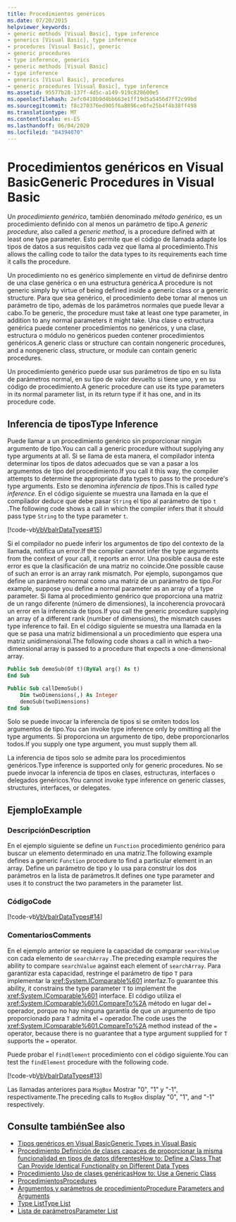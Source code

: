 ```yaml
---
title: Procedimientos genéricos
ms.date: 07/20/2015
helpviewer_keywords:
- generic methods [Visual Basic], type inference
- generics [Visual Basic], type inference
- procedures [Visual Basic], generic
- generic procedures
- type inference, generics
- generic methods [Visual Basic]
- type inference
- generics [Visual Basic], procedures
- generic procedures [Visual Basic], type inference
ms.assetid: 95577b28-137f-4d5c-a149-919c828600e5
ms.openlocfilehash: 2efc0410b9d4bb663e1ff19d5a5456d7ff2c99bd
ms.sourcegitcommit: f8c270376ed905f6a8896ce0fe25b4f4b38ff498
ms.translationtype: MT
ms.contentlocale: es-ES
ms.lasthandoff: 06/04/2020
ms.locfileid: "84394070"
---
```

# <a name="generic-procedures-in-visual-basic"></a><span data-ttu-id="8b4a7-102">Procedimientos genéricos en Visual Basic</span><span class="sxs-lookup"><span data-stu-id="8b4a7-102">Generic Procedures in Visual Basic</span></span>
<span data-ttu-id="8b4a7-103">Un *procedimiento genérico*, también denominado *método genérico*, es un procedimiento definido con al menos un parámetro de tipo.</span><span class="sxs-lookup"><span data-stu-id="8b4a7-103">A *generic procedure*, also called a *generic method*, is a procedure defined with at least one type parameter.</span></span> <span data-ttu-id="8b4a7-104">Esto permite que el código de llamada adapte los tipos de datos a sus requisitos cada vez que llama al procedimiento.</span><span class="sxs-lookup"><span data-stu-id="8b4a7-104">This allows the calling code to tailor the data types to its requirements each time it calls the procedure.</span></span>  
  
 <span data-ttu-id="8b4a7-105">Un procedimiento no es genérico simplemente en virtud de definirse dentro de una clase genérica o en una estructura genérica.</span><span class="sxs-lookup"><span data-stu-id="8b4a7-105">A procedure is not generic simply by virtue of being defined inside a generic class or a generic structure.</span></span> <span data-ttu-id="8b4a7-106">Para que sea genérico, el procedimiento debe tomar al menos un parámetro de tipo, además de los parámetros normales que puede llevar a cabo.</span><span class="sxs-lookup"><span data-stu-id="8b4a7-106">To be generic, the procedure must take at least one type parameter, in addition to any normal parameters it might take.</span></span> <span data-ttu-id="8b4a7-107">Una clase o estructura genérica puede contener procedimientos no genéricos, y una clase, estructura o módulo no genéricos pueden contener procedimientos genéricos.</span><span class="sxs-lookup"><span data-stu-id="8b4a7-107">A generic class or structure can contain nongeneric procedures, and a nongeneric class, structure, or module can contain generic procedures.</span></span>  
  
 <span data-ttu-id="8b4a7-108">Un procedimiento genérico puede usar sus parámetros de tipo en su lista de parámetros normal, en su tipo de valor devuelto si tiene uno, y en su código de procedimiento.</span><span class="sxs-lookup"><span data-stu-id="8b4a7-108">A generic procedure can use its type parameters in its normal parameter list, in its return type if it has one, and in its procedure code.</span></span>  
  
## <a name="type-inference"></a><span data-ttu-id="8b4a7-109">Inferencia de tipos</span><span class="sxs-lookup"><span data-stu-id="8b4a7-109">Type Inference</span></span>  
 <span data-ttu-id="8b4a7-110">Puede llamar a un procedimiento genérico sin proporcionar ningún argumento de tipo.</span><span class="sxs-lookup"><span data-stu-id="8b4a7-110">You can call a generic procedure without supplying any type arguments at all.</span></span> <span data-ttu-id="8b4a7-111">Si se llama de esta manera, el compilador intenta determinar los tipos de datos adecuados que se van a pasar a los argumentos de tipo del procedimiento.</span><span class="sxs-lookup"><span data-stu-id="8b4a7-111">If you call it this way, the compiler attempts to determine the appropriate data types to pass to the procedure's type arguments.</span></span> <span data-ttu-id="8b4a7-112">Esto se denomina *inferencia de tipos*.</span><span class="sxs-lookup"><span data-stu-id="8b4a7-112">This is called *type inference*.</span></span> <span data-ttu-id="8b4a7-113">En el código siguiente se muestra una llamada en la que el compilador deduce que debe pasar `String` el tipo al parámetro de tipo `t` .</span><span class="sxs-lookup"><span data-stu-id="8b4a7-113">The following code shows a call in which the compiler infers that it should pass type `String` to the type parameter `t`.</span></span>  
  
 [!code-vb[VbVbalrDataTypes#15](~/samples/snippets/visualbasic/VS_Snippets_VBCSharp/VbVbalrDataTypes/VB/Class1.vb#15)]  
  
 <span data-ttu-id="8b4a7-114">Si el compilador no puede inferir los argumentos de tipo del contexto de la llamada, notifica un error.</span><span class="sxs-lookup"><span data-stu-id="8b4a7-114">If the compiler cannot infer the type arguments from the context of your call, it reports an error.</span></span> <span data-ttu-id="8b4a7-115">Una posible causa de este error es que la clasificación de una matriz no coincide.</span><span class="sxs-lookup"><span data-stu-id="8b4a7-115">One possible cause of such an error is an array rank mismatch.</span></span> <span data-ttu-id="8b4a7-116">Por ejemplo, supongamos que define un parámetro normal como una matriz de un parámetro de tipo.</span><span class="sxs-lookup"><span data-stu-id="8b4a7-116">For example, suppose you define a normal parameter as an array of a type parameter.</span></span> <span data-ttu-id="8b4a7-117">Si llama al procedimiento genérico que proporciona una matriz de un rango diferente (número de dimensiones), la incoherencia provocará un error en la inferencia de tipos.</span><span class="sxs-lookup"><span data-stu-id="8b4a7-117">If you call the generic procedure supplying an array of a different rank (number of dimensions), the mismatch causes type inference to fail.</span></span> <span data-ttu-id="8b4a7-118">En el código siguiente se muestra una llamada en la que se pasa una matriz bidimensional a un procedimiento que espera una matriz unidimensional.</span><span class="sxs-lookup"><span data-stu-id="8b4a7-118">The following code shows a call in which a two-dimensional array is passed to a procedure that expects a one-dimensional array.</span></span>  
  
```vb  
Public Sub demoSub(Of t)(ByVal arg() As t)
End Sub

Public Sub callDemoSub()
    Dim twoDimensions(,) As Integer
    demoSub(twoDimensions)
End Sub
```
  
 <span data-ttu-id="8b4a7-119">Solo se puede invocar la inferencia de tipos si se omiten todos los argumentos de tipo.</span><span class="sxs-lookup"><span data-stu-id="8b4a7-119">You can invoke type inference only by omitting all the type arguments.</span></span> <span data-ttu-id="8b4a7-120">Si proporciona un argumento de tipo, debe proporcionarlos todos.</span><span class="sxs-lookup"><span data-stu-id="8b4a7-120">If you supply one type argument, you must supply them all.</span></span>  
  
 <span data-ttu-id="8b4a7-121">La inferencia de tipos solo se admite para los procedimientos genéricos.</span><span class="sxs-lookup"><span data-stu-id="8b4a7-121">Type inference is supported only for generic procedures.</span></span> <span data-ttu-id="8b4a7-122">No se puede invocar la inferencia de tipos en clases, estructuras, interfaces o delegados genéricos.</span><span class="sxs-lookup"><span data-stu-id="8b4a7-122">You cannot invoke type inference on generic classes, structures, interfaces, or delegates.</span></span>  
  
## <a name="example"></a><span data-ttu-id="8b4a7-123">Ejemplo</span><span class="sxs-lookup"><span data-stu-id="8b4a7-123">Example</span></span>  
  
### <a name="description"></a><span data-ttu-id="8b4a7-124">Descripción</span><span class="sxs-lookup"><span data-stu-id="8b4a7-124">Description</span></span>  
 <span data-ttu-id="8b4a7-125">En el ejemplo siguiente se define un `Function` procedimiento genérico para buscar un elemento determinado en una matriz.</span><span class="sxs-lookup"><span data-stu-id="8b4a7-125">The following example defines a generic `Function` procedure to find a particular element in an array.</span></span> <span data-ttu-id="8b4a7-126">Define un parámetro de tipo y lo usa para construir los dos parámetros en la lista de parámetros.</span><span class="sxs-lookup"><span data-stu-id="8b4a7-126">It defines one type parameter and uses it to construct the two parameters in the parameter list.</span></span>  
  
### <a name="code"></a><span data-ttu-id="8b4a7-127">Código</span><span class="sxs-lookup"><span data-stu-id="8b4a7-127">Code</span></span>  
 [!code-vb[VbVbalrDataTypes#14](~/samples/snippets/visualbasic/VS_Snippets_VBCSharp/VbVbalrDataTypes/VB/Class1.vb#14)]  
  
### <a name="comments"></a><span data-ttu-id="8b4a7-128">Comentarios</span><span class="sxs-lookup"><span data-stu-id="8b4a7-128">Comments</span></span>  
 <span data-ttu-id="8b4a7-129">En el ejemplo anterior se requiere la capacidad de comparar `searchValue` con cada elemento de `searchArray` .</span><span class="sxs-lookup"><span data-stu-id="8b4a7-129">The preceding example requires the ability to compare `searchValue` against each element of `searchArray`.</span></span> <span data-ttu-id="8b4a7-130">Para garantizar esta capacidad, restringe el parámetro de tipo `T` para implementar la <xref:System.IComparable%601> interfaz.</span><span class="sxs-lookup"><span data-stu-id="8b4a7-130">To guarantee this ability, it constrains the type parameter `T` to implement the <xref:System.IComparable%601> interface.</span></span> <span data-ttu-id="8b4a7-131">El código utiliza el <xref:System.IComparable%601.CompareTo%2A> método en lugar del `=` operador, porque no hay ninguna garantía de que un argumento de tipo proporcionado para `T` admita el `=` operador.</span><span class="sxs-lookup"><span data-stu-id="8b4a7-131">The code uses the <xref:System.IComparable%601.CompareTo%2A> method instead of the `=` operator, because there is no guarantee that a type argument supplied for `T` supports the `=` operator.</span></span>  
  
 <span data-ttu-id="8b4a7-132">Puede probar el `findElement` procedimiento con el código siguiente.</span><span class="sxs-lookup"><span data-stu-id="8b4a7-132">You can test the `findElement` procedure with the following code.</span></span>  
  
 [!code-vb[VbVbalrDataTypes#13](~/samples/snippets/visualbasic/VS_Snippets_VBCSharp/VbVbalrDataTypes/VB/Class1.vb#13)]  
  
 <span data-ttu-id="8b4a7-133">Las llamadas anteriores para `MsgBox` Mostrar "0", "1" y "-1", respectivamente.</span><span class="sxs-lookup"><span data-stu-id="8b4a7-133">The preceding calls to `MsgBox` display "0", "1", and "-1" respectively.</span></span>  
  
## <a name="see-also"></a><span data-ttu-id="8b4a7-134">Consulte también</span><span class="sxs-lookup"><span data-stu-id="8b4a7-134">See also</span></span>

- [<span data-ttu-id="8b4a7-135">Tipos genéricos en Visual Basic</span><span class="sxs-lookup"><span data-stu-id="8b4a7-135">Generic Types in Visual Basic</span></span>](generic-types.md)
- [<span data-ttu-id="8b4a7-136">Procedimiento Definición de clases capaces de proporcionar la misma funcionalidad en tipos de datos diferentes</span><span class="sxs-lookup"><span data-stu-id="8b4a7-136">How to: Define a Class That Can Provide Identical Functionality on Different Data Types</span></span>](how-to-define-a-class-that-can-provide-identical-functionality.md)
- [<span data-ttu-id="8b4a7-137">Procedimiento Uso de clases genéricas</span><span class="sxs-lookup"><span data-stu-id="8b4a7-137">How to: Use a Generic Class</span></span>](how-to-use-a-generic-class.md)
- [<span data-ttu-id="8b4a7-138">Procedimientos</span><span class="sxs-lookup"><span data-stu-id="8b4a7-138">Procedures</span></span>](../procedures/index.md)
- [<span data-ttu-id="8b4a7-139">Argumentos y parámetros de procedimiento</span><span class="sxs-lookup"><span data-stu-id="8b4a7-139">Procedure Parameters and Arguments</span></span>](../procedures/procedure-parameters-and-arguments.md)
- [<span data-ttu-id="8b4a7-140">Type List</span><span class="sxs-lookup"><span data-stu-id="8b4a7-140">Type List</span></span>](../../../language-reference/statements/type-list.md)
- [<span data-ttu-id="8b4a7-141">Lista de parámetros</span><span class="sxs-lookup"><span data-stu-id="8b4a7-141">Parameter List</span></span>](../../../language-reference/statements/parameter-list.md)
